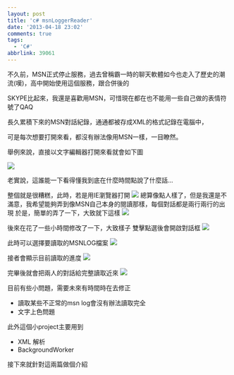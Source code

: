 ```yaml
---
layout: post
title: 'c# msnLoggerReader'
date: '2013-04-18 23:02'
comments: true
tags:
  - 'C#'
abbrlink: 39061
---
```



不久前，MSN正式停止服務，過去曾稱霸一時的聊天軟體如今也走入了歷史的潮流(嘆)，高中開始使用這個服務，跟合併後的

SKYPE比起來，我還是喜歡用MSN，可惜現在都在也不能用一些自己做的表情符號了QAQ

長久累積下來的MSN對話紀錄，通通都被存成XML的格式記錄在電腦中，

可是每次想要打開來看，都沒有辦法像用MSN一樣，一目瞭然。

舉例來說，直接以文字編輯器打開來看就會如下圖  
<!--more-->

![](https://lh6.googleusercontent.com/-GUX4YXCS_fc/Uc_EzpJwi4I/AAAAAAAAAlA/0PCnx2hCmqg/w1296-h674-no/msnlogreader1.png)

老實說，這誰能一下看得懂我到底在什麼時間點說了什麼話...

整個就是很糟糕，此時，若是用IE瀏覽器打開
![](https://lh5.googleusercontent.com/-XKhP1fyEIGI/Uc_Ez3wG9FI/AAAAAAAAAlM/BDIpC-_nZgA/w1011-h631-no/msnlogreader2.png)
總算像點人樣了，但是我還是不滿意，我希望能夠弄到像MSN自己本身的閱讀那樣，每個對話都是兩行兩行的出現
於是，簡單的弄了一下，大致就下這樣
![](https://lh5.googleusercontent.com/-pJ5y6i36se0/Uc_EKCG6QvI/AAAAAAAAAig/9sQrrP44oqk/w674-h607-no/msnlogreader3.jpg)

後來在花了一些小時間修改了一下，大致樣子
雙擊點選後會開啟對話框
![](https://lh4.googleusercontent.com/-V5ZLD-YVIHo/Uc_E024yreI/AAAAAAAAAlY/XNfTzZJGoPc/w680-h613-no/msnlogreader4.png)


此時可以選擇要讀取的MSNLOG檔案
![](https://lh4.googleusercontent.com/-VCd-odxdVH0/Uc_E01P2keI/AAAAAAAAAlU/B0B4U-UXPbs/w851-h620-no/msnlogreader5.png)

接者會顯示目前讀取的進度
![](https://lh6.googleusercontent.com/-pVZEMNLJELM/Uc_E1WJvxII/AAAAAAAAAlk/nzqzN8T7uig/w680-h614-no/msnlogreader6.png)

完畢後就會把兩人的對話給完整讀取近來
![](https://lh3.googleusercontent.com/-evyMpBdgMMQ/Uc_E1r5zIvI/AAAAAAAAAlo/64c1_vLemyU/w681-h611-no/msnlogreader7.png)

目前有些小問題，需要未來有時間時在去修正

- 讀取某些不正常的msn log會沒有辦法讀取完全
- 文字上色問題 


此外這個小project主要用到  

- XML 解析   
- BackgroundWorker  

接下來就針對這兩篇做個介紹

